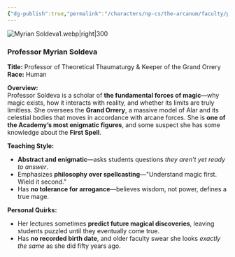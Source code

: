 ```yaml
---
{"dg-publish":true,"permalink":"/characters/np-cs/the-arcanum/faculty/professor-myrian-soldeva/","created":"2025-02-14T20:47:13.457-08:00","updated":"2025-03-04T18:34:27.404-08:00"}
---
```


![Myrian Soldeva1.webp|right|300](/img/user/zz.%20Behind%20the%20Scenes/Pictures/Myrian%20Soldeva1.webp)
### **Professor Myrian Soldeva**

**Title:** Professor of Theoretical Thaumaturgy & Keeper of the Grand Orrery  
**Race:** Human 

**Overview:**  
Professor Soldeva is a scholar of **the fundamental forces of magic**—why magic exists, how it interacts with reality, and whether its limits are truly limitless. She oversees the **Grand Orrery**, a massive model of Alar and its celestial bodies that moves in accordance with arcane forces. She is **one of the Academy’s most enigmatic figures**, and some suspect she has some knowledge about the **First Spell**.

**Teaching Style:**

- **Abstract and enigmatic**—asks students questions _they aren’t yet ready to answer_.
- Emphasizes **philosophy over spellcasting**—"Understand magic first. Wield it second."
- Has **no tolerance for arrogance**—believes wisdom, not power, defines a true mage.

**Personal Quirks:**

- Her lectures sometimes **predict future magical discoveries**, leaving students puzzled until they eventually come true.
- Has **no recorded birth date**, and older faculty swear she looks _exactly the same_ as she did fifty years ago.